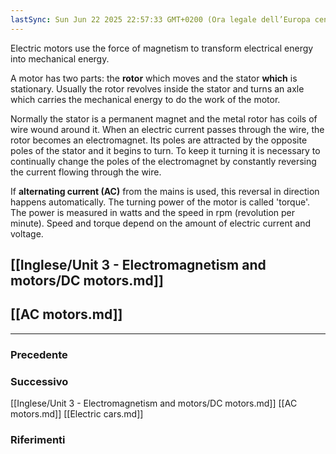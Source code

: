 ```yaml
---
lastSync: Sun Jun 22 2025 22:57:33 GMT+0200 (Ora legale dell’Europa centrale)
---
```

Electric motors use the force of magnetism to transform electrical energy into mechanical energy.

A motor has two parts: the **rotor** which moves and the stator **which** is stationary. Usually the rotor revolves inside the stator and turns an axle which carries the mechanical energy to do  the work of the motor.

Normally the stator is a permanent magnet and the metal rotor has coils of wire wound around it. When an electric current passes through the wire, the rotor becomes an electromagnet. Its poles are attracted by the opposite poles of the stator and it begins to turn. To keep it turning it is necessary to continually change the poles of the electromagnet by constantly reversing the current flowing through the wire.

If **alternating current (AC)** from the mains is used, this reversal in direction happens automatically. The turning power of the motor is called 'torque'. The power is measured in watts and the speed in rpm (revolution per minute).
Speed and torque depend on the amount of electric current and voltage.

## [[Inglese/Unit 3 - Electromagnetism and motors/DC motors.md]]

## [[AC motors.md]]


---
### Precedente


### Successivo
[[Inglese/Unit 3 - Electromagnetism and motors/DC motors.md]]
[[AC motors.md]]
[[Electric cars.md]]
### Riferimenti
